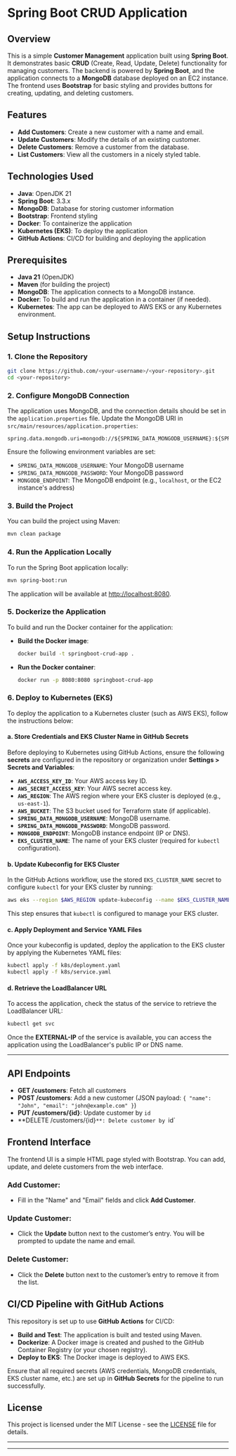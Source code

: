 
# Spring Boot CRUD Application

## Overview

This is a simple **Customer Management** application built using **Spring Boot**. It demonstrates basic **CRUD** (Create, Read, Update, Delete) functionality for managing customers. The backend is powered by **Spring Boot**, and the application connects to a **MongoDB** database deployed on an EC2 instance. The frontend uses **Bootstrap** for basic styling and provides buttons for creating, updating, and deleting customers.

## Features
- **Add Customers**: Create a new customer with a name and email.
- **Update Customers**: Modify the details of an existing customer.
- **Delete Customers**: Remove a customer from the database.
- **List Customers**: View all the customers in a nicely styled table.

## Technologies Used
- **Java**: OpenJDK 21
- **Spring Boot**: 3.3.x
- **MongoDB**: Database for storing customer information
- **Bootstrap**: Frontend styling
- **Docker**: To containerize the application
- **Kubernetes (EKS)**: To deploy the application
- **GitHub Actions**: CI/CD for building and deploying the application

## Prerequisites
- **Java 21** (OpenJDK)
- **Maven** (for building the project)
- **MongoDB**: The application connects to a MongoDB instance.
- **Docker**: To build and run the application in a container (if needed).
- **Kubernetes**: The app can be deployed to AWS EKS or any Kubernetes environment.
  
## Setup Instructions

### 1. Clone the Repository

```bash
git clone https://github.com/<your-username>/<your-repository>.git
cd <your-repository>
```

### 2. Configure MongoDB Connection

The application uses MongoDB, and the connection details should be set in the `application.properties` file. Update the MongoDB URI in `src/main/resources/application.properties`:

```properties
spring.data.mongodb.uri=mongodb://${SPRING_DATA_MONGODB_USERNAME}:${SPRING_DATA_MONGODB_PASSWORD}@${MONGODB_ENDPOINT}/customers
```

Ensure the following environment variables are set:
- `SPRING_DATA_MONGODB_USERNAME`: Your MongoDB username
- `SPRING_DATA_MONGODB_PASSWORD`: Your MongoDB password
- `MONGODB_ENDPOINT`: The MongoDB endpoint (e.g., `localhost`, or the EC2 instance's address)

### 3. Build the Project

You can build the project using Maven:

```bash
mvn clean package
```

### 4. Run the Application Locally

To run the Spring Boot application locally:

```bash
mvn spring-boot:run
```

The application will be available at [http://localhost:8080](http://localhost:8080).

### 5. Dockerize the Application

To build and run the Docker container for the application:

- **Build the Docker image**:

  ```bash
  docker build -t springboot-crud-app .
  ```

- **Run the Docker container**:

  ```bash
  docker run -p 8080:8080 springboot-crud-app
  ```

### 6. Deploy to Kubernetes (EKS)

To deploy the application to a Kubernetes cluster (such as AWS EKS), follow the instructions below:

#### a. Store Credentials and EKS Cluster Name in GitHub Secrets

Before deploying to Kubernetes using GitHub Actions, ensure the following **secrets** are configured in the repository or organization under **Settings > Secrets and Variables**:
- **`AWS_ACCESS_KEY_ID`**: Your AWS access key ID.
- **`AWS_SECRET_ACCESS_KEY`**: Your AWS secret access key.
- **`AWS_REGION`**: The AWS region where your EKS cluster is deployed (e.g., `us-east-1`).
- **`AWS_BUCKET`**: The S3 bucket used for Terraform state (if applicable).
- **`SPRING_DATA_MONGODB_USERNAME`**: MongoDB username.
- **`SPRING_DATA_MONGODB_PASSWORD`**: MongoDB password.
- **`MONGODB_ENDPOINT`**: MongoDB instance endpoint (IP or DNS).
- **`EKS_CLUSTER_NAME`**: The name of your EKS cluster (required for `kubectl` configuration).

#### b. Update Kubeconfig for EKS Cluster

In the GitHub Actions workflow, use the stored `EKS_CLUSTER_NAME` secret to configure `kubectl` for your EKS cluster by running:

```bash
aws eks --region $AWS_REGION update-kubeconfig --name $EKS_CLUSTER_NAME
```

This step ensures that `kubectl` is configured to manage your EKS cluster.

#### c. Apply Deployment and Service YAML Files

Once your kubeconfig is updated, deploy the application to the EKS cluster by applying the Kubernetes YAML files:

```bash
kubectl apply -f k8s/deployment.yaml
kubectl apply -f k8s/service.yaml
```

#### d. Retrieve the LoadBalancer URL

To access the application, check the status of the service to retrieve the LoadBalancer URL:

```bash
kubectl get svc
```

Once the **EXTERNAL-IP** of the service is available, you can access the application using the LoadBalancer's public IP or DNS name.

---

## API Endpoints

- **GET /customers**: Fetch all customers
- **POST /customers**: Add a new customer (JSON payload: `{ "name": "John", "email": "john@example.com" }`)
- **PUT /customers/{id}**: Update customer by `id`
- **DELETE /customers/{id}`**: Delete customer by `id`

## Frontend Interface

The frontend UI is a simple HTML page styled with Bootstrap. You can add, update, and delete customers from the web interface.

### Add Customer:
- Fill in the "Name" and "Email" fields and click **Add Customer**.

### Update Customer:
- Click the **Update** button next to the customer’s entry. You will be prompted to update the name and email.

### Delete Customer:
- Click the **Delete** button next to the customer’s entry to remove it from the list.

## CI/CD Pipeline with GitHub Actions

This repository is set up to use **GitHub Actions** for CI/CD:
- **Build and Test**: The application is built and tested using Maven.
- **Dockerize**: A Docker image is created and pushed to the GitHub Container Registry (or your chosen registry).
- **Deploy to EKS**: The Docker image is deployed to AWS EKS.

Ensure that all required secrets (AWS credentials, MongoDB credentials, EKS cluster name, etc.) are set up in **GitHub Secrets** for the pipeline to run successfully.

## License

This project is licensed under the MIT License - see the [LICENSE](LICENSE) file for details.

---



---

